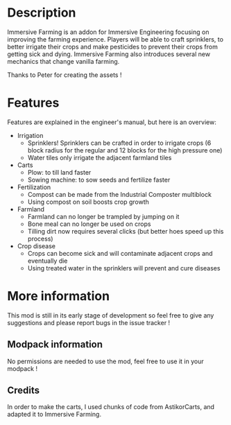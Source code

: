 # Description

Immersive Farming is an addon for Immersive Engineering focusing on improving the farming experience. Players will be able to craft sprinklers, to better irrigate their crops and make pesticides to prevent their crops from getting sick and dying. Immersive Farming also introduces several new mechanics that change vanilla farming.

Thanks to Peter for creating the assets !

# Features

Features are explained in the engineer's manual, but here is an overview:

* Irrigation
  * Sprinklers! Sprinklers can be crafted in order to irrigate crops (6 block radius for the regular and 12 blocks for the high pressure one)
  * Water tiles only irrigate the adjacent farmland tiles
* Carts
  * Plow: to till land faster
  * Sowing machine: to sow seeds and fertilize faster
* Fertilization
  * Compost can be made from the Industrial Composter multiblock
  * Using compost on soil boosts crop growth
* Farmland
  * Farmland can no longer be trampled by jumping on it
  * Bone meal can no longer be used on crops
  * Tilling dirt now requires several clicks (but better hoes speed up this process)
* Crop disease
  * Crops can become sick and will contaminate adjacent crops and eventually die
  * Using treated water in the sprinklers will prevent and cure diseases


# More information

This mod is still in its early stage of development so feel free to give any suggestions and please report bugs in the issue tracker !


## Modpack information

No permissions are needed to use the mod, feel free to use it in your modpack !


## Credits

In order to make the carts, I used chunks of code from AstikorCarts, and adapted it to Immersive Farming.